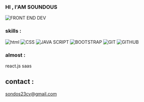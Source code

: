 ### HI , I'AM SOUNDOUS ###

![FRONT END DEV]("https://github.com/user-attachments/assets/7f4a320e-a8e1-475b-a9f8-b3c63082d7ce")

### skills : 

![html]('"https://github.com/user-attachments/assets/acf83326-36a2-4317-81f3-42a53d93b112"')
![CSS]('https://p7.hiclipart.com/preview/185/866/361/html-web-design-scalable-vector-graphics-world-wide-web-markup-language-html5-icon-hd.jpg')
![JAVA SCRIPT]('https://p1.hiclipart.com/preview/28/249/258/javascript-logo-web-application-scripting-language-web-development-web-banner-content-management-system-yellow-line-png-clipart.jpg')
![BOOTSTRAP]('https://toppng.com/uploads/preview/bootstrap-featured-image-bootstrap-3-logo-11563293130teouf93qpu.png')
![GIT]('https://p1.hiclipart.com/preview/678/218/574/logo-logo-git-line-cheat-sheet-signage-cheating-mug-png-clipart.jpg')
![GITHUB]('https://encrypted-tbn0.gstatic.com/images?q=tbn:ANd9GcQJvu0wx3DcRTh3u_Vfm4FDa4hyC18FS6wFTQ&s')

### almost : 
react.js 
saas

## contact : 
sondos23cv@gmail.com 
